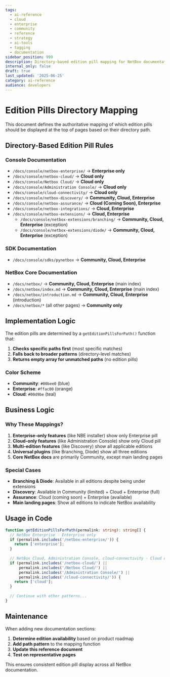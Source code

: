 ```yaml
---
tags:
  - ai-reference
  - cloud
  - enterprise
  - community
  - reference
  - strategy
  - ai-tools
  - tagging
  - documentation
sidebar_position: 999
description: Directory-based edition pill mapping for NetBox documentation
internal_only: false
draft: true
last_updated: '2025-06-25'
category: ai-reference
audience: developers
---
```


# Edition Pills Directory Mapping

This document defines the authoritative mapping of which edition pills should be displayed at the top of pages based on their directory path.

## Directory-Based Edition Pill Rules

### Console Documentation
- `/docs/console/netbox-enterprise/` → **Enterprise only**
- `/docs/console/netbox-cloud/` → **Cloud only**  
- `/docs/console/Netbox Cloud/` → **Cloud only**
- `/docs/console/Administration Console/` → **Cloud only**
- `/docs/console/cloud-connectivity/` → **Cloud only**
- `/docs/console/netbox-discovery/` → **Community, Cloud, Enterprise**
- `/docs/console/netbox-assurance/` → **Cloud (Coming Soon), Enterprise**
- `/docs/console/netbox-integrations/` → **Cloud, Enterprise**
- `/docs/console/netbox-extensions/` → **Cloud, Enterprise**
  - `/docs/console/netbox-extensions/branching/` → **Community, Cloud, Enterprise** (exception)
  - `/docs/console/netbox-extensions/diode/` → **Community, Cloud, Enterprise** (exception)

### SDK Documentation
- `/docs/console/sdks/pynetbox` → **Community, Cloud, Enterprise**

### NetBox Core Documentation
- `/docs/netbox/` → **Community, Cloud, Enterprise** (main index)
- `/docs/netbox/index.md` → **Community, Cloud, Enterprise** (main index)
- `/docs/netbox/introduction.md` → **Community, Cloud, Enterprise** (introduction)
- `/docs/netbox/*` (all other pages) → **Community only**

## Implementation Logic

The edition pills are determined by a `getEditionPillsForPath()` function that:

1. **Checks specific paths first** (most specific matches)
2. **Falls back to broader patterns** (directory-level matches)
3. **Returns empty array for unmatched paths** (no edition pills)

### Color Scheme
- **Community**: `#00bee0` (blue)
- **Enterprise**: `#ffac00` (orange) 
- **Cloud**: `#00d9be` (teal)

## Business Logic

### Why These Mappings?

1. **Enterprise-only features** (like NBE installer) show only Enterprise pill
2. **Cloud-only features** (like Administration Console) show only Cloud pill  
3. **Multi-edition features** (like Discovery) show all applicable editions
4. **Universal plugins** (like Branching, Diode) show all three editions
5. **Core NetBox docs** are primarily Community, except main landing pages

### Special Cases

- **Branching & Diode**: Available in all editions despite being under extensions
- **Discovery**: Available in Community (limited) + Cloud + Enterprise (full)
- **Assurance**: Cloud (coming soon) + Enterprise (available)
- **Main landing pages**: Show all editions to indicate NetBox availability

## Usage in Code

```typescript
function getEditionPillsForPath(permalink: string): string[] {
  // NetBox Enterprise - Enterprise only
  if (permalink.includes('/netbox-enterprise/')) {
    return ['enterprise'];
  }
  
  // NetBox Cloud, Administration Console, cloud-connectivity - Cloud only
  if (permalink.includes('/netbox-cloud/') || 
      permalink.includes('/Netbox Cloud/') ||
      permalink.includes('/Administration Console/') ||
      permalink.includes('/cloud-connectivity/')) {
    return ['cloud'];
  }
  
  // Continue with other patterns...
}
```

## Maintenance

When adding new documentation sections:

1. **Determine edition availability** based on product roadmap
2. **Add path pattern** to the mapping function
3. **Update this reference document**
4. **Test on representative pages**

This ensures consistent edition pill display across all NetBox documentation. 